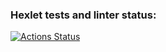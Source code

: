 ### Hexlet tests and linter status:
[![Actions Status](https://github.com/amshkv/rails-project-lvl1/workflows/hexlet-check/badge.svg)](https://github.com/amshkv/rails-project-lvl1/actions)